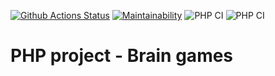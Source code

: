 [![Github Actions Status](https://github.com/VasilkovDmitriy/php-project-lvl1/workflows/PHP%20CI/badge.svg)](https://github.com/VasilkovDmitriy/php-project-lvl1/actions)
[![Maintainability](https://api.codeclimate.com/v1/badges/bac5118797ca380baec7/maintainability)](https://codeclimate.com/github/VasilkovDmitriy/php-project-lvl1/maintainability)
![PHP CI](https://github.com/VasilkovDmitriy/php-project-lvl1/workflows/PHP%20CI/badge.svg)
![PHP CI](https://github.com/VasilkovDmitriy/php-project-lvl1/workflows/PHP%20CI/badge.svg?branch=master)

# PHP project - Brain games





